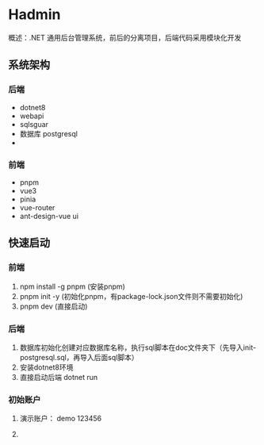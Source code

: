 # Hadmin

概述：.NET 通用后台管理系统，前后的分离项目，后端代码采用模块化开发



## 系统架构

### 后端

- dotnet8
- webapi
- sqlsguar
- 数据库 postgresql
- 

### 前端

- pnpm
- vue3
- pinia
- vue-router
- ant-design-vue ui


## 快速启动

### 前端

1. npm install -g pnpm  (安装pnpm)
2. pnpm init -y (初始化pnpm，有package-lock.json文件则不需要初始化)
3. pnpm dev (直接启动)

### 后端

1. 数据库初始化创建对应数据库名称，执行sql脚本在doc文件夹下（先导入init-postgresql.sql，再导入后面sql脚本）
2. 安装dotnet8环境
3. 直接启动后端 dotnet run

### 初始账户

1. 演示账户： demo 123456

2. [演示地址]: https://101.35.253.129/

   

   